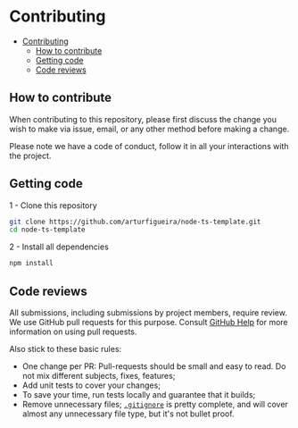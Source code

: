 # Contributing

- [Contributing](#contributing)
  - [How to contribute](#how-to-contribute)
  - [Getting code](#getting-code)
  - [Code reviews](#code-reviews)

## How to contribute

When contributing to this repository, please first discuss the change you wish to make via issue, email, or any other method before making a change.

Please note we have a code of conduct, follow it in all your interactions with the project.

## Getting code

1 - Clone this repository

```bash
git clone https://github.com/arturfigueira/node-ts-template.git
cd node-ts-template
```

2 - Install all dependencies

```bash
npm install
```

## Code reviews

All submissions, including submissions by project members, require review. We
use GitHub pull requests for this purpose. Consult
[GitHub Help](https://help.github.com/articles/about-pull-requests/) for more
information on using pull requests.

Also stick to these basic rules:

- One change per PR: Pull-requests should be small and easy to read. Do not mix different subjects, fixes, features;
- Add unit tests to cover your changes;
- To save your time, run tests locally and guarantee that it builds;
- Remove unnecessary files; [`.gitignore`](.gitignore) is pretty complete, and will cover almost any unnecessary file type, but it's not bullet proof.
